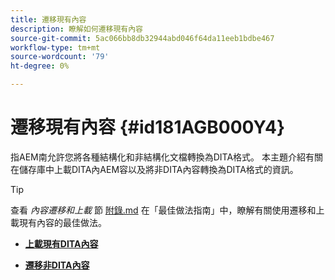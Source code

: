 ```yaml
---
title: 遷移現有內容
description: 瞭解如何遷移現有內容
source-git-commit: 5ac066bb8db32944abd046f64da11eeb1bdbe467
workflow-type: tm+mt
source-wordcount: '79'
ht-degree: 0%

---
```



# 遷移現有內容 {#id181AGB000Y4}

指AEM南允許您將各種結構化和非結構化文檔轉換為DITA格式。 本主題介紹有關在儲存庫中上載DITA內AEM容以及將非DITA內容轉換為DITA格式的資訊。

>[!TIP]
>
> 查看 *內容遷移和上載* 節 [附錄.md](appendix.md) 在「最佳做法指南」中，瞭解有關使用遷移和上載現有內容的最佳做法。

- **[上載現有DITA內容](migrate-content-upload-existing-dita-content.md)**

- **[遷移非DITA內容](migrate-content-non-dita.md)**



